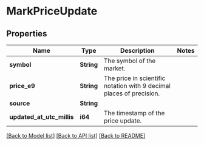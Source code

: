 # MarkPriceUpdate

## Properties

Name | Type | Description | Notes
------------ | ------------- | ------------- | -------------
**symbol** | **String** | The symbol of the market. | 
**price_e9** | **String** | The price in scientific notation with 9 decimal places of precision. | 
**source** | **String** |  | 
**updated_at_utc_millis** | **i64** | The timestamp of the price update. | 

[[Back to Model list]](../README.md#documentation-for-models) [[Back to API list]](../README.md#documentation-for-api-endpoints) [[Back to README]](../README.md)


